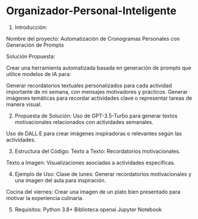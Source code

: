 # Organizador-Personal-Inteligente
1. Introducción:

Nombre del proyecto: Automatización de Cronogramas Personales con Generación de Prompts

Solución Propuesta:

Crear una herramienta automatizada basada en generación de prompts que utilice modelos de IA para:

Generar recordatorios textuales personalizados para cada actividad importante de mi semana, con mensajes motivadores y prácticos.
Generar imágenes temáticas para recordar actividades clave o representar tareas de manera visual.


2. Propuesta de Solución:
Uso de GPT-3.5-Turbo para generar textos motivacionales relacionados con actividades semanales.

Uso de DALL·E para crear imágenes inspiradoras o relevantes según las actividades.


3. Estructura del Código:
Texto a Texto: Recordatorios motivacionales.

Texto a Imagen: Visualizaciones asociadas a actividades específicas.


4. Ejemplo de Uso:
Clase de lunes: Generar recordatorios motivacionales y una imagen del aula para inspiración.

Cocina del viernes: Crear una imagen de un plato bien presentado para motivar la experiencia culinaria.


5. Requisitos:
Python 3.8+
Biblioteca openai
Jupyter Notebook
